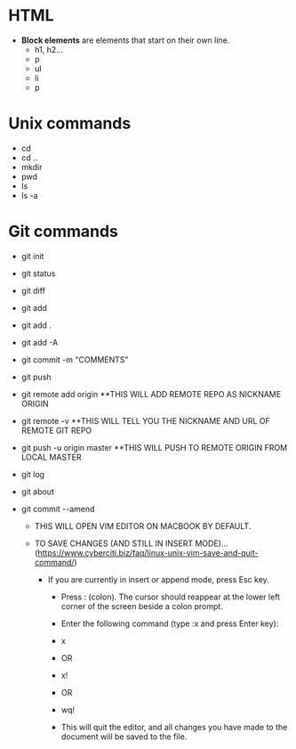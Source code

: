 # HTML
* **Block elements** are elements that start on their own line.
	* h1, h2...
	* p
	* ul
	* li
	* p 

# Unix commands
* cd 
* cd ..
* mkdir
* pwd
* ls
* ls -a


# Git commands
* git init
* git status
* git diff
* git add
* git add .
* git add -A
* git commit -m "COMMENTS"
* git push

* git remote add origin <URL OF REMOTE REPO>
	**THIS WILL ADD REMOTE REPO AS NICKNAME ORIGIN 

* git remote -v
	**THIS WILL TELL YOU THE NICKNAME AND URL OF REMOTE GIT REPO

* git push -u origin master
	**THIS WILL PUSH TO REMOTE ORIGIN FROM LOCAL MASTER

* git log
* git about
* git commit --amend <THIS AMENDS LAST COMMIT MESSAGE>
	* THIS WILL OPEN VIM EDITOR ON MACBOOK BY DEFAULT.
	* TO SAVE CHANGES (AND STILL IN INSERT MODE)...(https://www.cyberciti.biz/faq/linux-unix-vim-save-and-quit-command/)

	  * If you are currently in insert or append mode, press Esc key.

		* Press : (colon). The cursor should reappear at the lower left corner of the screen beside a colon prompt.

		* Enter the following command (type :x and press Enter key):

		* x
		* OR

		* x!
		* OR

		* wq!
		* This will quit the editor, and all changes you have made to the document will be saved to the file.